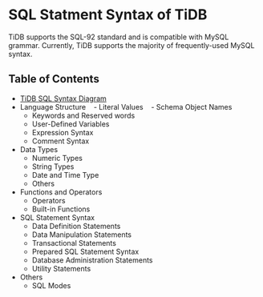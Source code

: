 # SQL Statment Syntax of TiDB

TiDB supports the SQL-92 standard and is compatible with MySQL grammar. Currently, TiDB supports the majority of frequently-used MySQL syntax.

## Table of Contents

+ [TiDB SQL Syntax Diagram](https://pingcap.github.io/sqlgram/)
+ Language Structure
    - Literal Values
    - Schema Object Names
    - Keywords and Reserved words
    - User-Defined Variables
    - Expression Syntax
    - Comment Syntax
+ Data Types
    - Numeric Types
    - String Types
    - Date and Time Type
    - Others
+ Functions and Operators
    - Operators
    - Built-in Functions
+ SQL Statement Syntax
    - Data Definition Statements
    - Data Manipulation Statements
    - Transactional Statements
    - Prepared SQL Statement Syntax
    - Database Administration Statements
    - Utility Statements
+ Others
    - SQL Modes
